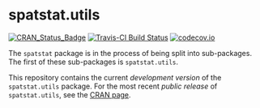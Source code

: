 # spatstat.utils

[![CRAN_Status_Badge](http://www.r-pkg.org/badges/version/spatstat.utils)](http://cran.r-project.org/web/packages/spatstat.utils)
[![Travis-CI Build Status](https://travis-ci.org/spatstat/spatstat.utils.png?branch=master)](https://travis-ci.org/spatstat/spatstat.utils)
[![codecov.io](https://codecov.io/github/spatstat/spatstat.utils/coverage.svg?branch=master)](https://codecov.io/github/spatstat/spatstat.utils?branch=master)

The `spatstat` package is in the process of being split into
sub-packages. The first of these sub-packages is `spatstat.utils`.

This repository contains the current _development version_ of the
`spatstat.utils` package. For the most recent _public release_ of
`spatstat.utils`, see the [CRAN page](https://cran.r-project.org/web/packages/spatstat.utils).

